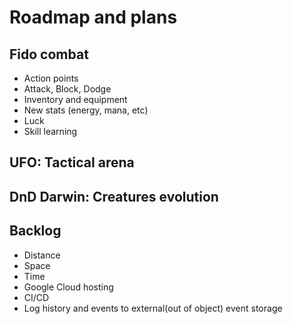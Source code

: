 # Roadmap and plans

## Fido combat

* Action points
* Attack, Block, Dodge
* Inventory and equipment
* New stats (energy, mana, etc)
* Luck
* Skill learning

## UFO: Tactical arena

## DnD Darwin: Creatures evolution

## Backlog

* Distance
* Space
* Time
* Google Cloud hosting
* CI/CD
* Log history and events to external(out of object) event storage

